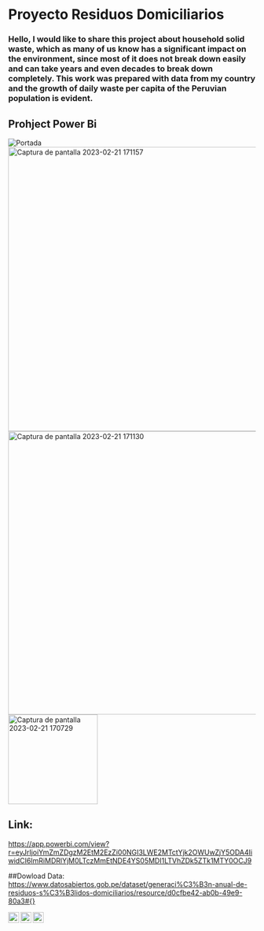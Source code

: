 # Proyecto Residuos Domiciliarios

### Hello, I would like to share this project about household solid waste, which as many of us know has a significant impact on the environment, since most of it does not break down easily and can take years and even decades to break down completely. This work was prepared with data from my country and the growth of daily waste per capita of the Peruvian population is evident.

## Prohject Power Bi

![Portada](https://user-images.githubusercontent.com/107339963/220493907-43d62bb9-6700-4dae-bc56-d19c0d0616d6.gif)
<img width="577" alt="Captura de pantalla 2023-02-21 171157" src="https://user-images.githubusercontent.com/107339963/220493935-060738c0-9f7d-46e1-a4ad-94f6e96d4a76.png">
<img width="575" alt="Captura de pantalla 2023-02-21 171130" src="https://user-images.githubusercontent.com/107339963/220493945-7075e9d2-7d26-45a7-92e0-069edac35bb1.png">
<img width="182" alt="Captura de pantalla 2023-02-21 170729" src="https://user-images.githubusercontent.com/107339963/220493950-c5829ff7-5dbf-4d37-8b91-ed1151971e68.png">



## Link:
https://app.powerbi.com/view?r=eyJrIjoiYmZmZDgzM2EtM2EzZi00NGI3LWE2MTctYjk2OWUwZjY5ODA4IiwidCI6ImRiMDRlYjM0LTczMmEtNDE4YS05MDI1LTVhZDk5ZTk1MTY0OCJ9

##Dowload Data:
https://www.datosabiertos.gob.pe/dataset/generaci%C3%B3n-anual-de-residuos-s%C3%B3lidos-domiciliarios/resource/d0cfbe42-ab0b-49e9-80a3#{}

<a href="https://www.instagram.com/angelocastilloperz/">
  <img align="left" alt="Abhishek's Instagram" width="22px" src="https://raw.githubusercontent.com/hussainweb/hussainweb/main/icons/instagram.png" />
</a>
<a href="https://twitter.com/AngeloCasell">
  <img align="left" alt="Abhishek Naidu | Twitter" width="22px" src="https://raw.githubusercontent.com/peterthehan/peterthehan/master/assets/twitter.svg" />
</a>
<a href="https://www.linkedin.com/in/castilloperz/">
  <img align="left" alt="Abhishek's LinkedIN" width="22px" src="https://raw.githubusercontent.com/peterthehan/peterthehan/master/assets/linkedin.svg" />
</a>

